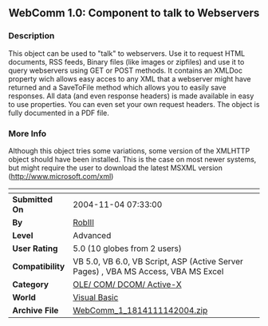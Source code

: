 ﻿<div align="center">

## WebComm 1\.0: Component to talk to Webservers


</div>

### Description

This object can be used to "talk" to webservers. Use it to request HTML documents, RSS feeds, Binary files (like images or zipfiles) and use it to query webservers using GET or POST methods. It contains an XMLDoc property wich allows easy acces to any XML that a webserver might have returned and a SaveToFile method which allows you to easily save responses. All data (and even response headers) is made available in easy to use properties. You can even set your own request headers. The object is fully documented in a PDF file.
 
### More Info
 
Although this object tries some variations, some version of the XMLHTTP object should have been installed. This is the case on most newer systems, but might require the user to download the latest MSXML version (http://www.microsoft.com/xml)


<span>             |<span>
---                |---
**Submitted On**   |2004-11-04 07:33:00
**By**             |[RobIII](https://github.com/Planet-Source-Code/PSCIndex/blob/master/ByAuthor/robiii.md)
**Level**          |Advanced
**User Rating**    |5.0 (10 globes from 2 users)
**Compatibility**  |VB 5\.0, VB 6\.0, VB Script, ASP \(Active Server Pages\) , VBA MS Access, VBA MS Excel
**Category**       |[OLE/ COM/ DCOM/ Active\-X](https://github.com/Planet-Source-Code/PSCIndex/blob/master/ByCategory/ole-com-dcom-active-x__1-29.md)
**World**          |[Visual Basic](https://github.com/Planet-Source-Code/PSCIndex/blob/master/ByWorld/visual-basic.md)
**Archive File**   |[WebComm\_1\_1814111142004\.zip](https://github.com/Planet-Source-Code/robiii-webcomm-1-0-component-to-talk-to-webservers__1-57090/archive/master.zip)








